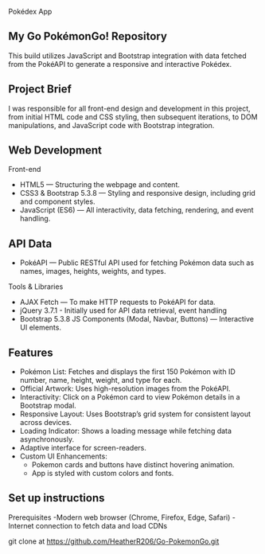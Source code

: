 Pokédex App

## My Go PokémonGo! Repository 

This build utilizes JavaScript and Bootstrap integration with data fetched from the PokéAPI to generate a responsive and interactive Pokédex.


## Project Brief

I was responsible for all front-end design and development in this project, from initial HTML code and CSS styling, then subsequent iterations, to DOM manipulations, and JavaScript code with Bootstrap integration. 


## Web Development

Front-end
- HTML5 — Structuring the webpage and content.
- CSS3 & Bootstrap 5.3.8 — Styling and responsive design, including grid and component styles.
- JavaScript (ES6) — All interactivity, data fetching, rendering, and event handling.


## API Data

- PokéAPI — Public RESTful API used for fetching Pokémon data such as names, images, heights, weights, and types.

Tools & Libraries
- AJAX Fetch — To make HTTP requests to PokéAPI for data.
- jQuery 3.7.1 - Initially used for API data retrieval, event handling
- Bootstrap 5.3.8 JS Components (Modal, Navbar, Buttons) — Interactive UI elements.


## Features

- Pokémon List: Fetches and displays the first 150 Pokémon with ID number, name, height, weight, and type for each.
- Official Artwork: Uses high-resolution images from the PokéAPI.
- Interactivity: Click on a Pokémon card to view Pokémon details in a Bootstrap modal.
- Responsive Layout: Uses Bootstrap’s grid system for consistent layout across devices.
- Loading Indicator: Shows a loading message while fetching data asynchronously.
- Adaptive interface for screen-readers.
- Custom UI Enhancements:
    - Pokemon cards and buttons have distinct hovering animation.
    - App is styled with custom colors and fonts.


## Set up instructions

Prerequisites
-Modern web browser (Chrome, Firefox, Edge, Safari)
-Internet connection to fetch data and load CDNs

git clone at https://github.com/HeatherR206/Go-PokemonGo.git
